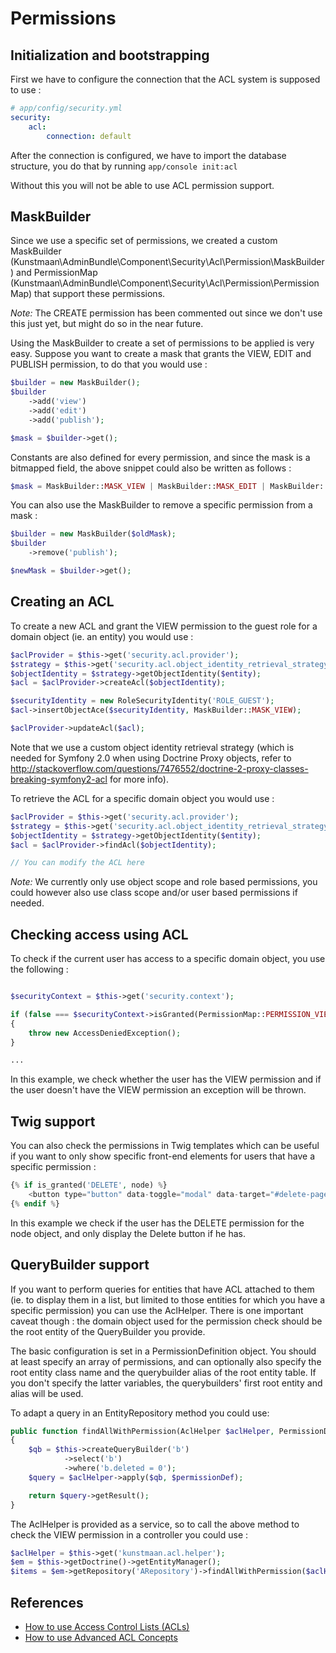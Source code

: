 # Permissions

## Initialization and bootstrapping
First we have to configure the connection that the ACL system is supposed to use :
```yaml
# app/config/security.yml
security:
    acl:
        connection: default
```

After the connection is configured, we have to import the database structure, you do that by running
```app/console init:acl```

Without this you will not be able to use ACL permission support.


## MaskBuilder
Since we use a specific set of permissions, we created a custom MaskBuilder (Kunstmaan\AdminBundle\Component\Security\Acl\Permission\MaskBuilder) and
PermissionMap (Kunstmaan\AdminBundle\Component\Security\Acl\Permission\PermissionMap) that support these permissions.

_Note:_ The CREATE permission has been commented out since we don't use this just yet, but might do so in the near future.

Using the MaskBuilder to create a set of permissions to be applied is very easy. Suppose you want to create a mask
that grants the VIEW, EDIT and PUBLISH permission, to do that you would use :
```php
$builder = new MaskBuilder();
$builder
    ->add('view')
    ->add('edit')
    ->add('publish');

$mask = $builder->get();
```

Constants are also defined for every permission, and since the mask is a bitmapped field, the above snippet could also
be written as follows :
```php
$mask = MaskBuilder::MASK_VIEW | MaskBuilder::MASK_EDIT | MaskBuilder::MASK_PUBLISH;
```

You can also use the MaskBuilder to remove a specific permission from a mask :
```php
$builder = new MaskBuilder($oldMask);
$builder
    ->remove('publish');

$newMask = $builder->get();
```

## Creating an ACL
To create a new ACL and grant the VIEW permission to the guest role for a domain object (ie. an entity) you would use :
```php
$aclProvider = $this->get('security.acl.provider');
$strategy = $this->get('security.acl.object_identity_retrieval_strategy');
$objectIdentity = $strategy->getObjectIdentity($entity);
$acl = $aclProvider->createAcl($objectIdentity);

$securityIdentity = new RoleSecurityIdentity('ROLE_GUEST');
$acl->insertObjectAce($securityIdentity, MaskBuilder::MASK_VIEW);

$aclProvider->updateAcl($acl);
```

Note that we use a custom object identity retrieval strategy (which is needed for Symfony 2.0 when using Doctrine Proxy
objects, refer to http://stackoverflow.com/questions/7476552/doctrine-2-proxy-classes-breaking-symfony2-acl for more info).

To retrieve the ACL for a specific domain object you would use :
```php
$aclProvider = $this->get('security.acl.provider');
$strategy = $this->get('security.acl.object_identity_retrieval_strategy');
$objectIdentity = $strategy->getObjectIdentity($entity);
$acl = $aclProvider->findAcl($objectIdentity);

// You can modify the ACL here
```

_Note:_ We currently only use object scope and role based permissions, you could however also use class scope and/or user
based permissions if needed.

## Checking access using ACL
To check if the current user has access to a specific domain object, you use the following :
```php

$securityContext = $this->get('security.context');

if (false === $securityContext->isGranted(PermissionMap::PERMISSION_VIEW, $entity))
{
    throw new AccessDeniedException();
}

...
```
In this example, we check whether the user has the VIEW permission and if the user doesn't have the VIEW permission
an exception will be thrown.

## Twig support
You can also check the permissions in Twig templates which can be useful if you want to only show specific front-end
elements for users that have a specific permission :

```php
{% if is_granted('DELETE', node) %}
    <button type="button" data-toggle="modal" data-target="#delete-page-modal" class="btn">Delete</button>
{% endif %}
```
In this example we check if the user has the DELETE permission for the node object, and only display the Delete button
if he has.

## QueryBuilder support
If you want to perform queries for entities that have ACL attached to them (ie. to display them in a list, but limited
to those entities for which you have a specific permission) you can use the AclHelper. There is one important caveat
though : the domain object used for the permission check should be the root entity of the QueryBuilder you provide.

The basic configuration is set in a PermissionDefinition object. You should at least specify an array of permissions,
and can optionally also specify the root entity class name and the querybuilder alias of the root entity table. If
you don't specify the latter variables, the querybuilders' first root entity and alias will be used.

To adapt a query in an EntityRepository method you could use:
```php
public function findAllWithPermission(AclHelper $aclHelper, PermissionDefinition $permissionDef)
{
    $qb = $this->createQueryBuilder('b')
            ->select('b')
            ->where('b.deleted = 0');
    $query = $aclHelper->apply($qb, $permissionDef);

    return $query->getResult();
}
```

The AclHelper is provided as a service, so to call the above method to check the VIEW permission in a controller
you could use :
```php
$aclHelper = $this->get('kunstmaan.acl.helper');
$em = $this->getDoctrine()->getEntityManager();
$items = $em->getRepository('ARepository')->findAllWithPermission($aclHelper, array('view'));
```

## References

- [How to use Access Control Lists (ACLs)](http://symfony.com/doc/current/cookbook/security/acl.html)
- [How to use Advanced ACL Concepts](http://symfony.com/doc/current/cookbook/security/acl_advanced.html)
